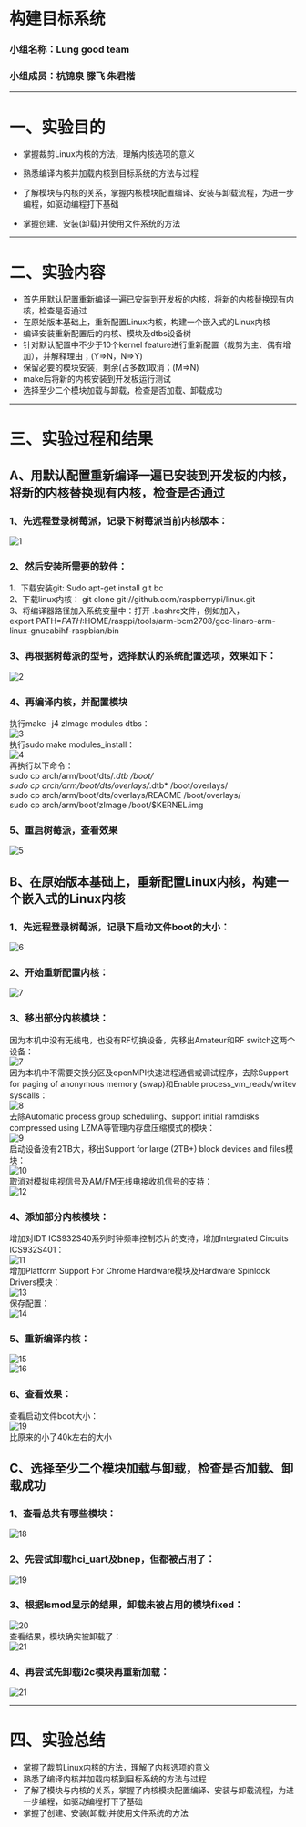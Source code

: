 # 构建目标系统
### 小组名称：Lung good team
### 小组成员：杭锦泉 滕飞 朱君楷
***
# 一、实验目的
* 掌握裁剪Linux内核的方法，理解内核选项的意义

* 熟悉编译内核并加载内核到目标系统的方法与过程

* 了解模块与内核的关系，掌握内核模块配置编译、安装与卸载流程，为进一步编程，如驱动编程打下基础

* 掌握创建、安装(卸载)并使用文件系统的方法
***
# 二、实验内容
* 首先用默认配置重新编译一遍已安装到开发板的内核，将新的内核替换现有内核，检查是否通过
* 在原始版本基础上，重新配置Linux内核，构建一个嵌入式的Linux内核
* 编译安装重新配置后的内核、模块及dtbs设备树
* 针对默认配置中不少于10个kernel feature进行重新配置（裁剪为主、偶有增加），并解释理由；(Y=>N，N=>Y)
* 保留必要的模块安装，剩余(占多数)取消；(M=>N)
* make后将新的内核安装到开发板运行测试
* 选择至少二个模块加载与卸载，检查是否加载、卸载成功
***
# 三、实验过程和结果
## A、用默认配置重新编译一遍已安装到开发板的内核，将新的内核替换现有内核，检查是否通过
### 1、先远程登录树莓派，记录下树莓派当前内核版本：
![1](https://github.com/Meleus/Lunggoodteam/blob/master/screencut/HW5/1.png)

### 2、然后安装所需要的软件：
1、下载安装git:    Sudo apt-get install git bc  
2、下载linux内核： git clone git://github.com/raspberrypi/linux.git  
3、将编译器路径加入系统变量中：打开 .bashrc文件，例如加入，  
    export  PATH=$PATH:$HOME/rasppi/tools/arm-bcm2708/gcc-linaro-arm-linux-gnueabihf-raspbian/bin

### 3、再根据树莓派的型号，选择默认的系统配置选项，效果如下：
![2](https://github.com/Meleus/Lunggoodteam/blob/master/screencut/HW5/2.png)

### 4、再编译内核，并配置模块
执行make -j4 zImage  modules  dtbs：  
![3](https://github.com/Meleus/Lunggoodteam/blob/master/screencut/HW5/3.png)  
执行sudo make modules_install：  
![4](https://github.com/Meleus/Lunggoodteam/blob/master/screencut/HW5/4.png)  
再执行以下命令：  
sudo cp arch/arm/boot/dts/*.dtb /boot/  
sudo cp arch/arm/boot/dts/overlays/*.dtb* /boot/overlays/  
sudo cp arch/arm/boot/dts/overlays/REAOME /boot/overlays/   
sudo cp arch/arm/boot/zImage /boot/$KERNEL.img  

### 5、重启树莓派，查看效果  
![5](https://github.com/Meleus/Lunggoodteam/blob/master/screencut/HW5/5.png)

## B、在原始版本基础上，重新配置Linux内核，构建一个嵌入式的Linux内核  
### 1、先远程登录树莓派，记录下启动文件boot的大小：  
![6](https://github.com/Meleus/Lunggoodteam/blob/master/screencut/HW5/6.png)  

### 2、开始重新配置内核：  
![7](https://github.com/Meleus/Lunggoodteam/blob/master/screencut/HW5/7.png)  

### 3、移出部分内核模块：  
因为本机中没有无线电，也没有RF切换设备，先移出Amateur和RF switch这两个设备：  
![7](https://github.com/Meleus/Lunggoodteam/blob/master/screencut/HW5/8.png)  
因为本机中不需要交换分区及openMPI快速进程通信或调试程序，去除Support for paging of anonymous memory (swap)和Enable process_vm_readv/writev syscalls：  
![8](https://github.com/Meleus/Lunggoodteam/blob/master/screencut/HW5/10.png)  
去除Automatic process group scheduling、support initial ramdisks compressed using LZMA等管理内存盘压缩模式的模块：  
![9](https://github.com/Meleus/Lunggoodteam/blob/master/screencut/HW5/11.png)  
启动设备没有2TB大，移出Support for large (2TB+) block devices and files模块：  
![10](https://github.com/Meleus/Lunggoodteam/blob/master/screencut/HW5/12.png)  
 取消对模拟电视信号及AM/FM无线电接收机信号的支持：  
 ![12](https://github.com/Meleus/Lunggoodteam/blob/master/screencut/HW5/14.png)  
 
### 4、添加部分内核模块：  
增加对IDT ICS932S40系列时钟频率控制芯片的支持，增加Integrated Circuits ICS932S401：  
![11](https://github.com/Meleus/Lunggoodteam/blob/master/screencut/HW5/13.png)  
增加Platform Support For Chrome Hardware模块及Hardware Spinlock Drivers模块：  
![13](https://github.com/Meleus/Lunggoodteam/blob/master/screencut/HW5/15.png)  
保存配置：  
![14](https://github.com/Meleus/Lunggoodteam/blob/master/screencut/HW5/16.png)  

### 5、重新编译内核：  
![15](https://github.com/Meleus/Lunggoodteam/blob/master/screencut/HW5/17.png)  
![16](https://github.com/Meleus/Lunggoodteam/blob/master/screencut/HW5/18.png)  

### 6、查看效果：  
查看启动文件boot大小：  
![19](https://github.com/Meleus/Lunggoodteam/blob/master/screencut/HW5/19.png)  
比原来的小了40k左右的大小
 
## C、选择至少二个模块加载与卸载，检查是否加载、卸载成功  
### 1、查看总共有哪些模块：  
![18](https://github.com/Meleus/Lunggoodteam/blob/master/screencut/HW5/20.png)  
### 2、先尝试卸载hci_uart及bnep，但都被占用了：  
![19](https://github.com/Meleus/Lunggoodteam/blob/master/screencut/HW5/21.png)  
### 3、根据lsmod显示的结果，卸载未被占用的模块fixed：  
![20](https://github.com/Meleus/Lunggoodteam/blob/master/screencut/HW5/22.png)  
查看结果，模块确实被卸载了：  
![21](https://github.com/Meleus/Lunggoodteam/blob/master/screencut/HW5/23.png)  
### 4、再尝试先卸载i2c模块再重新加载：  
![21](https://github.com/Meleus/Lunggoodteam/blob/master/screencut/HW5/24.png)  

***
# 四、实验总结
* 掌握了裁剪Linux内核的方法，理解了内核选项的意义
* 熟悉了编译内核并加载内核到目标系统的方法与过程
* 了解了模块与内核的关系，掌握了内核模块配置编译、安装与卸载流程，为进一步编程，如驱动编程打下了基础
* 掌握了创建、安装(卸载)并使用文件系统的方法
